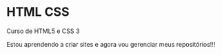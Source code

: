 # HTML CSS
 Curso de HTML5 e CSS 3

Estou aprendendo a criar sites e agora vou gerenciar meus repositórios!!!